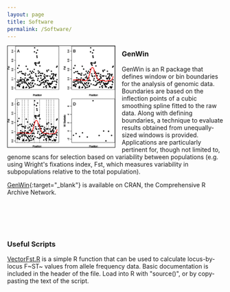 ```yaml
---
layout: page
title: Software
permalink: /Software/
---
```


<div style="float: left; padding-right: 15px">
    <a><img src="/img/GenWin.jpg" alt="GenWin" title="GenWin" width="250" border="1"></a>
</div>


### GenWin

GenWin is an R package that defines window or bin boundaries for the analysis of genomic data. Boundaries are based on the inflection points of a cubic smoothing spline fitted to the raw data. Along with defining boundaries, a technique to evaluate results obtained from unequally-sized windows is provided. Applications are particularly pertinent for, though not limited to, genome scans for selection based on variability between populations (e.g. using Wright's fixations index, Fst, which measures variability in subpopulations relative to the total population).

[GenWin](http://cran.r-project.org/web/packages/GenWin/index.html){:target="_blank"} is available on CRAN, the Comprehensive R Archive Network.

<br> <br>
----

### Useful Scripts
[VectorFst.R](http://beissingerlab.github.io/docs/vectorFst.R) is a simple R function that can be used to calculate locus-by-locus F~ST~ values from allele frequency data. Basic documentation is included in the header of the file. Load into R with "source()", or by copy-pasting the text of the script.
